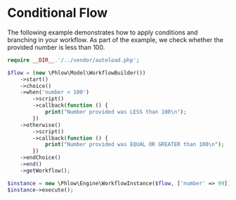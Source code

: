 # Conditional Flow
The following example demonstrates how to apply conditions and branching in your workflow. As part of the example, we check whether the provided number is less than 100.

``` php
require __DIR__.'/../vendor/autoload.php';

$flow = (new \Phlow\Model\WorkflowBuilder())
    ->start()
    ->choice()
    ->when('number < 100')
        ->script()
        ->callback(function () {
            print("Number provided was LESS than 100\n");
        })
    ->otherwise()
        ->script()
        ->callback(function () {
            print("Number provided was EQUAL OR GREATER than 100\n");
        })
    ->endChoice()
    ->end()
    ->getWorkflow();

$instance = new \Phlow\Engine\WorkflowInstance($flow, ['number' => 99]);
$instance->execute();
``` 